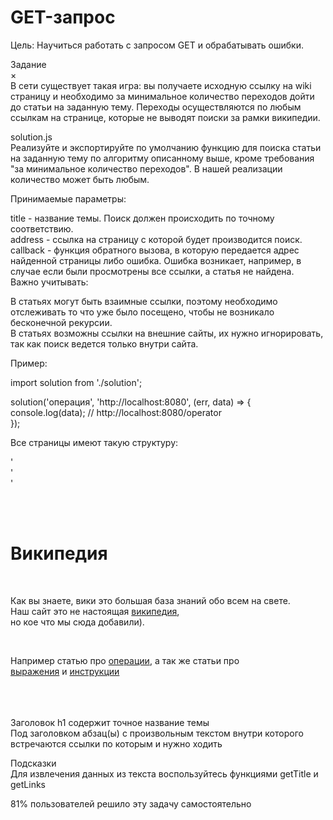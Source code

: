 # GET-запрос

Цель: Научиться работать с запросом GET и обрабатывать ошибки.

Задание<br/>
×<br/>
В сети существует такая игра: вы получаете исходную ссылку на wiki страницу и необходимо за минимальное количество переходов дойти до статьи на заданную тему. Переходы осуществляются по любым ссылкам на странице, которые не выводят поиски за рамки википедии.

solution.js<br/>
Реализуйте и экспортируйте по умолчанию функцию для поиска статьи на заданную тему по алгоритму описанному выше, кроме требования "за минимальное количество переходов". В нашей реализации количество может быть любым.

Принимаемые параметры:

title - название темы. Поиск должен происходить по точному соответствию.<br/>
address - ссылка на страницу с которой будет производится поиск.<br/>
callback - функция обратного вызова, в которую передается адрес найденной страницы либо ошибка. Ошибка возникает, например, в случае если были просмотрены все ссылки, а статья не найдена.<br/>
Важно учитывать:

В статьях могут быть взаимные ссылки, поэтому необходимо отслеживать то что уже было посещено, чтобы не возникало бесконечной рекурсии.<br/>
В статьях возможны ссылки на внешние сайты, их нужно игнорировать, так как поиск ведется только внутри сайта.

Пример:

import solution from './solution';

solution('операция', 'http://localhost:8080', (err, data) => {<br/>
  console.log(data); // http://localhost:8080/operator<br/>
});

Все страницы имеют такую структуру:

'<html><br/>
  '<head><br/>
    '<title></title><br/>
  </head><br/>
  <body><br/>
    <h1>Википедия</h1><br/>
    <p>Как вы знаете, вики это большая база знаний обо всем на свете.<br/>
      Наш сайт это не настоящая <a href="https://www.wikipedia.org/">википедия</a>,<br/>
      но кое что мы сюда добавили).</p><br/>
    <p>Например статью про <a href="/operators">операции</a>, а так же статьи про<br/>
      <a href="/expressions">выражения</a> и <a href="/statements">инструкции</a></p><br/>
  </body><br/>
</html><br/>
Заголовок h1 содержит точное название темы<br/>
Под заголовком абзац(ы) с произвольным текстом внутри которого встречаются ссылки по которым и нужно ходить

Подсказки<br/>
Для извлечения данных из текста воспользуйтесь функциями getTitle и getLinks

81% пользователей решило эту задачу самостоятельно


